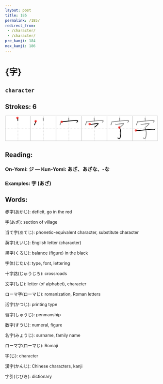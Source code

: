 ```yaml
---
layout: post
title: 185
permalink: /185/
redirect_from:
 - /character/
 - /character/
pre_kanji: 184
nex_kanji: 186
---
```


# {字}

## `character`

## Strokes: 6

<div class="stroke"><img src="../images/E5AD97.png" /></div>

## Reading:

### On-Yomi: ジ &mdash; Kun-Yomi: あざ、あざな、-な

### Examples: 字 (あざ)

## Words:

赤字(あかじ): deficit, go in the red

字(あざ): section of village

当て字(あてじ): phonetic-equivalent character, substitute character

英字(えいじ): English letter (character)

黒字(くろじ): balance (figure) in the black

字体(じたい): type, font, lettering

十字路(じゅうじろ): crossroads

文字(もじ): letter (of alphabet), character

ローマ字(ローマじ): romanization, Roman letters

活字(かつじ): printing type

習字(しゅうじ): penmanship

数字(すうじ): numeral, figure

名字(みょうじ): surname, family name

ローマ字(ローマじ): Romaji

字(じ): character

漢字(かんじ): Chinese characters, kanji

字引(じびき): dictionary
